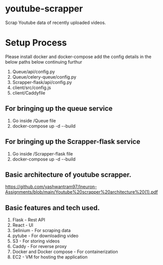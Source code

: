 # youtube-scrapper
Scrap Youtube data of recently uploaded videos.

# Setup Process
Please install docker and docker-compose add the config details in the below paths below continuing furthur
1) Queue/api/config.py
2) Queue/celery-queue/config.py
3) Scrapper-flask/api/config.py
4) client/src/config.js
5) client/Caddyfile

## For bringing up the queue service
1) Go inside /Queue file
1) docker-compose up -d --build

## For bringing up the Scrapper-flask service
1) Go inside /Scrapper-flask file
1) docker-compose up -d --build

## Basic architecture of youtube scrapper.
https://github.com/yashwantram97/Ineuron-Assignments/blob/main/Youtube%20scrapper%20architecture%20(1).pdf

## Basic features and tech used.
1) Flask - Rest API
2) React - UI
3) Selinium - For scraping data
4) pytube - For downloading video
5) S3 - For storing videos
6) Caddy - For reverse proxy
7) Docker and Docker compose - For containerization
8) EC2 - VM for hosting the application

